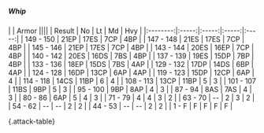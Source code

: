 ##### Whip

|      |   Armor   ||||
|   Result   |   No   |   Lt   |   Md   |   Hvy   |
|:--------:|:-----:|:-----:|:-----:|:-----:|
| 149 - 150 | 21EP | 17ES | 7CP | 4BP |
| 147 - 148 | 21ES | 17ES | 7CP | 4BP |
| 145 - 146 | 21EP | 17ES | 7CP | 4BP |
| 143 - 144 | 20ES | 16EP | 7CP | 4BP |
| 140 - 142 | 20ES | 16DS | 7BS | 4BP |
| 137 - 139 | 19ES | 15DP | 7BP | 4BP |
| 133 - 136 | 18EP | 15DS | 7BS | 4AP |
| 129 - 132 | 17DP | 14DS | 6BP | 4AP |
| 124 - 128 | 16DP | 13CP | 6AP | 4AP |
| 119 - 123 | 15DP | 12CP | 6AP | 4 |
| 114 - 118 | 14CS | 11BP | 6 | 4 |
| 108 - 113 | 13CP | 11BP | 5 | 3 |
| 101 - 107 | 11BS | 9BP | 5 | 3 |
| 95 - 100 | 9BP | 8AP | 4 | 3 |
| 87 - 94 | 8AS | 7AS | 4 | 3 |
| 80 - 86 | 6AP | 5 | 4 | 3 |
| 71 - 79 | 4 | 4 | 3 | 2 |
| 63 - 70 | --  | 2 | 3 | 2 |
| 54 - 62 | --  | --  | 2 | 2 |
| 44 - 53 | --  | --  | 2 | 2 |
| 1 - F | F | F | F | F |

{.attack-table}
